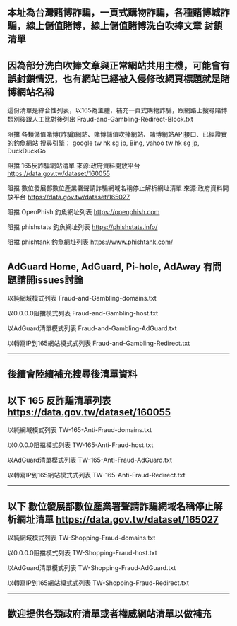 本址為台灣賭博詐騙，一頁式購物詐騙，各種賭博城詐騙，線上儲值賭博，線上儲值賭博洗白吹捧文章 封鎖清單
--------------------------------------------------------------------------------------------
因為部分洗白吹捧文章與正常網站共用主機，可能會有誤封鎖情況，也有網站已經被入侵修改網頁標題就是賭博網站名稱
--------------------------------------------------------------------------------------------
這份清單是綜合性列表，以165為主體，補充一頁式購物詐騙，跟網路上搜尋賭博類別後跟人工比對後列出
Fraud-and-Gambling-Redirect-Block.txt

阻擋 各類儲值賭博(詐騙)網站、賭博儲值吹捧網站、賭博網站API接口、已經證實的釣魚網站
搜尋引擎： google tw hk sg jp, Bing, yahoo tw hk sg jp, DuckDuckGo 
 
阻擋 165反詐騙網站清單 來源:政府資料開放平台
https://data.gov.tw/dataset/160055

阻擋 數位發展部數位產業署聲請詐騙網域名稱停止解析網址清單 來源:政府資料開放平台
https://data.gov.tw/dataset/165027

阻擋 OpenPhish 釣魚網址列表
https://openphish.com

阻擋 phishstats 釣魚網址列表
https://phishstats.info/

阻擋 phishtank 釣魚網址列表
https://www.phishtank.com/

AdGuard Home, AdGuard, Pi-hole, AdAway
有問題請開issues討論
--------------------------------------------------------------------------------------------

以純網域模式列表
Fraud-and-Gambling-domains.txt

以0.0.0.0阻擋模式列表
Fraud-and-Gambling-host.txt

以AdGuard清單模式列表
Fraud-and-Gambling-AdGuard.txt

以轉寫IP到165網站模式式列表
Fraud-and-Gambling-Redirect.txt

--------------------------------------------------------------------------------------------

後續會陸續補充搜尋後清單資料
--------------------------------------------------------------------------------------------
以下 165 反詐騙清單列表
https://data.gov.tw/dataset/160055
--------------------------------------------------------------------------------------------

以純網域模式列表
TW-165-Anti-Fraud-domains.txt

以0.0.0.0阻擋模式列表
TW-165-Anti-Fraud-host.txt

以AdGuard清單模式列表
TW-165-Anti-Fraud-AdGuard.txt

以轉寫IP到165網站模式式列表
TW-165-Anti-Fraud-Redirect.txt

--------------------------------------------------------------------------------------------
以下 數位發展部數位產業署聲請詐騙網域名稱停止解析網址清單
https://data.gov.tw/dataset/165027
--------------------------------------------------------------------------------------------

以純網域模式列表
TW-Shopping-Fraud-domains.txt

以0.0.0.0阻擋模式列表
TW-Shopping-Fraud-host.txt

以AdGuard清單模式列表
TW-Shopping-Fraud-AdGuard.txt

以轉寫IP到165網站模式式列表
TW-Shopping-Fraud-Redirect.txt

--------------------------------------------------------------------------------------------
歡迎提供各類政府清單或者權威網站清單以做補充
--------------------------------------------------------------------------------------------
